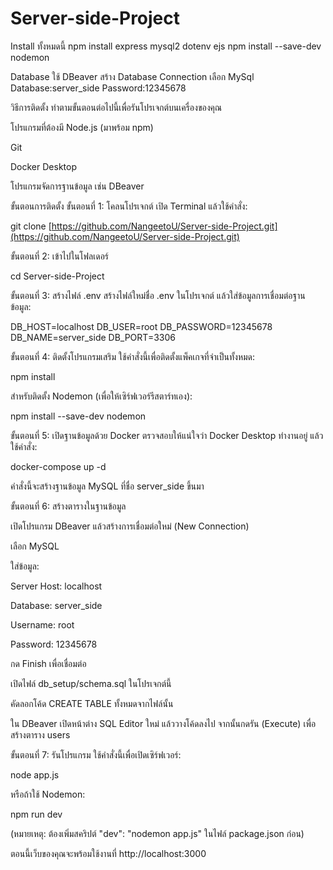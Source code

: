 # Server-side-Project
Install ทั้งหมดนี้
npm install express mysql2 dotenv ejs
npm install --save-dev nodemon

Database ใช้ DBeaver
สร้าง Database Connection
เลือก MySql
Database:server_side
Password:12345678


วิธีการติดตั้ง
ทำตามขั้นตอนต่อไปนี้เพื่อรันโปรเจกต์บนเครื่องของคุณ

โปรแกรมที่ต้องมี
Node.js (มาพร้อม npm)

Git

Docker Desktop

โปรแกรมจัดการฐานข้อมูล เช่น DBeaver

ขั้นตอนการติดตั้ง
ขั้นตอนที่ 1: โคลนโปรเจกต์
เปิด Terminal แล้วใช้คำสั่ง:

git clone [https://github.com/NangeetoU/Server-side-Project.git](https://github.com/NangeetoU/Server-side-Project.git)

ขั้นตอนที่ 2: เข้าไปในโฟลเดอร์

cd Server-side-Project

ขั้นตอนที่ 3: สร้างไฟล์ .env
สร้างไฟล์ใหม่ชื่อ .env ในโปรเจกต์ แล้วใส่ข้อมูลการเชื่อมต่อฐานข้อมูล:

DB_HOST=localhost
DB_USER=root
DB_PASSWORD=12345678
DB_NAME=server_side
DB_PORT=3306

ขั้นตอนที่ 4: ติดตั้งโปรแกรมเสริม
ใช้คำสั่งนี้เพื่อติดตั้งแพ็คเกจที่จำเป็นทั้งหมด:

npm install

สำหรับติดตั้ง Nodemon (เพื่อให้เซิร์ฟเวอร์รีสตาร์ทเอง):

npm install --save-dev nodemon

ขั้นตอนที่ 5: เปิดฐานข้อมูลด้วย Docker
ตรวจสอบให้แน่ใจว่า Docker Desktop ทำงานอยู่ แล้วใช้คำสั่ง:

docker-compose up -d

คำสั่งนี้จะสร้างฐานข้อมูล MySQL ที่ชื่อ server_side ขึ้นมา

ขั้นตอนที่ 6: สร้างตารางในฐานข้อมูล

เปิดโปรแกรม DBeaver แล้วสร้างการเชื่อมต่อใหม่ (New Connection)

เลือก MySQL

ใส่ข้อมูล:

Server Host: localhost

Database: server_side

Username: root

Password: 12345678

กด Finish เพื่อเชื่อมต่อ

เปิดไฟล์ db_setup/schema.sql ในโปรเจกต์นี้

คัดลอกโค้ด CREATE TABLE ทั้งหมดจากไฟล์นั้น

ใน DBeaver เปิดหน้าต่าง SQL Editor ใหม่ แล้ววางโค้ดลงไป จากนั้นกดรัน (Execute) เพื่อสร้างตาราง users

ขั้นตอนที่ 7: รันโปรแกรม
ใช้คำสั่งนี้เพื่อเปิดเซิร์ฟเวอร์:

node app.js

หรือถ้าใช้ Nodemon:

npm run dev

(หมายเหตุ: ต้องเพิ่มสคริปต์ "dev": "nodemon app.js" ในไฟล์ package.json ก่อน)

ตอนนี้เว็บของคุณจะพร้อมใช้งานที่ http://localhost:3000